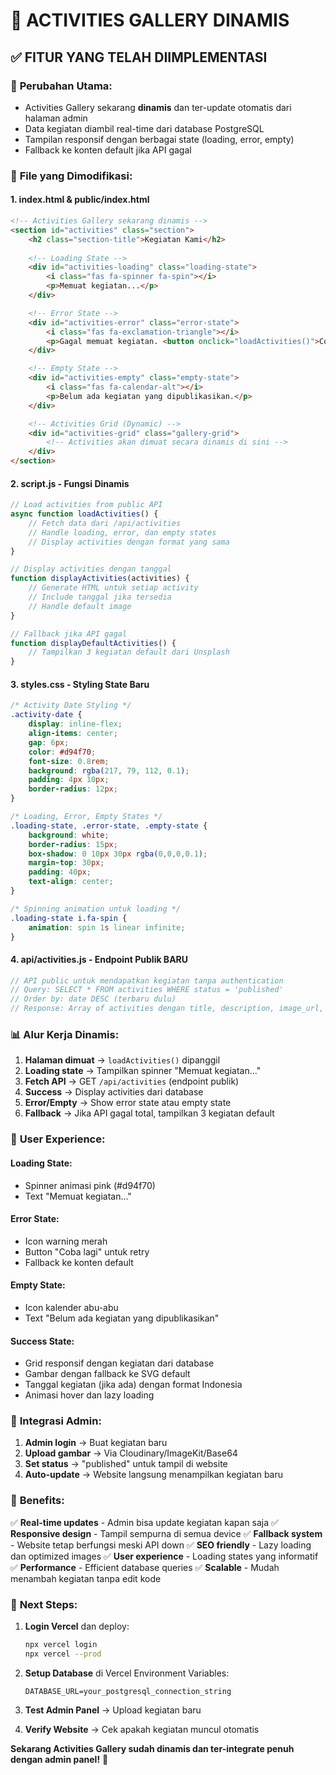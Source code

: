 # 🔄 ACTIVITIES GALLERY DINAMIS

## ✅ FITUR YANG TELAH DIIMPLEMENTASI

### 🎯 **Perubahan Utama:**
- Activities Gallery sekarang **dinamis** dan ter-update otomatis dari halaman admin
- Data kegiatan diambil real-time dari database PostgreSQL
- Tampilan responsif dengan berbagai state (loading, error, empty)
- Fallback ke konten default jika API gagal

### 🔧 **File yang Dimodifikasi:**

#### 1. **index.html** & **public/index.html**
```html
<!-- Activities Gallery sekarang dinamis -->
<section id="activities" class="section">
    <h2 class="section-title">Kegiatan Kami</h2>
    
    <!-- Loading State -->
    <div id="activities-loading" class="loading-state">
        <i class="fas fa-spinner fa-spin"></i>
        <p>Memuat kegiatan...</p>
    </div>

    <!-- Error State -->
    <div id="activities-error" class="error-state">
        <i class="fas fa-exclamation-triangle"></i>
        <p>Gagal memuat kegiatan. <button onclick="loadActivities()">Coba lagi</button></p>
    </div>

    <!-- Empty State -->
    <div id="activities-empty" class="empty-state">
        <i class="fas fa-calendar-alt"></i>
        <p>Belum ada kegiatan yang dipublikasikan.</p>
    </div>

    <!-- Activities Grid (Dynamic) -->
    <div id="activities-grid" class="gallery-grid">
        <!-- Activities akan dimuat secara dinamis di sini -->
    </div>
</section>
```

#### 2. **script.js** - Fungsi Dinamis
```javascript
// Load activities from public API
async function loadActivities() {
    // Fetch data dari /api/activities
    // Handle loading, error, dan empty states
    // Display activities dengan format yang sama
}

// Display activities dengan tanggal
function displayActivities(activities) {
    // Generate HTML untuk setiap activity
    // Include tanggal jika tersedia
    // Handle default image
}

// Fallback jika API gagal
function displayDefaultActivities() {
    // Tampilkan 3 kegiatan default dari Unsplash
}
```

#### 3. **styles.css** - Styling State Baru
```css
/* Activity Date Styling */
.activity-date {
    display: inline-flex;
    align-items: center;
    gap: 6px;
    color: #d94f70;
    font-size: 0.8rem;
    background: rgba(217, 79, 112, 0.1);
    padding: 4px 10px;
    border-radius: 12px;
}

/* Loading, Error, Empty States */
.loading-state, .error-state, .empty-state {
    background: white;
    border-radius: 15px;
    box-shadow: 0 10px 30px rgba(0,0,0,0.1);
    margin-top: 30px;
    padding: 40px;
    text-align: center;
}

/* Spinning animation untuk loading */
.loading-state i.fa-spin {
    animation: spin 1s linear infinite;
}
```

#### 4. **api/activities.js** - Endpoint Publik BARU
```javascript
// API public untuk mendapatkan kegiatan tanpa authentication
// Query: SELECT * FROM activities WHERE status = 'published'
// Order by: date DESC (terbaru dulu)
// Response: Array of activities dengan title, description, image_url, date
```

### 📊 **Alur Kerja Dinamis:**

1. **Halaman dimuat** → `loadActivities()` dipanggil
2. **Loading state** → Tampilkan spinner "Memuat kegiatan..."
3. **Fetch API** → GET `/api/activities` (endpoint publik)
4. **Success** → Display activities dari database
5. **Error/Empty** → Show error state atau empty state
6. **Fallback** → Jika API gagal total, tampilkan 3 kegiatan default

### 🎨 **User Experience:**

#### **Loading State:**
- Spinner animasi pink (#d94f70)
- Text "Memuat kegiatan..."

#### **Error State:**
- Icon warning merah
- Button "Coba lagi" untuk retry
- Fallback ke konten default

#### **Empty State:**
- Icon kalender abu-abu
- Text "Belum ada kegiatan yang dipublikasikan"

#### **Success State:**
- Grid responsif dengan kegiatan dari database
- Gambar dengan fallback ke SVG default
- Tanggal kegiatan (jika ada) dengan format Indonesia
- Animasi hover dan lazy loading

### 🔄 **Integrasi Admin:**

1. **Admin login** → Buat kegiatan baru
2. **Upload gambar** → Via Cloudinary/ImageKit/Base64
3. **Set status** → "published" untuk tampil di website
4. **Auto-update** → Website langsung menampilkan kegiatan baru

### 🎯 **Benefits:**

✅ **Real-time updates** - Admin bisa update kegiatan kapan saja
✅ **Responsive design** - Tampil sempurna di semua device
✅ **Fallback system** - Website tetap berfungsi meski API down
✅ **SEO friendly** - Lazy loading dan optimized images
✅ **User experience** - Loading states yang informatif
✅ **Performance** - Efficient database queries
✅ **Scalable** - Mudah menambah kegiatan tanpa edit kode

### 🚀 **Next Steps:**

1. **Login Vercel** dan deploy:
   ```bash
   npx vercel login
   npx vercel --prod
   ```

2. **Setup Database** di Vercel Environment Variables:
   ```
   DATABASE_URL=your_postgresql_connection_string
   ```

3. **Test Admin Panel** → Upload kegiatan baru

4. **Verify Website** → Cek apakah kegiatan muncul otomatis

**Sekarang Activities Gallery sudah dinamis dan ter-integrate penuh dengan admin panel!** 🎉
